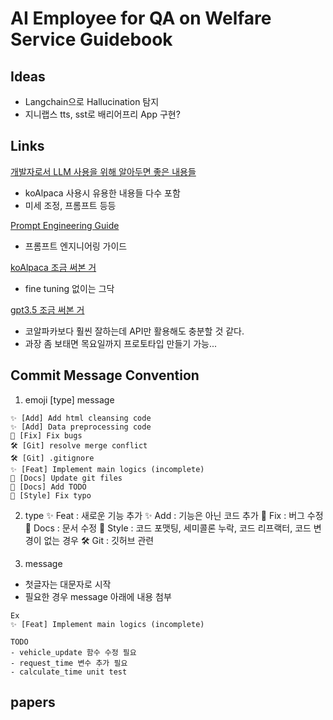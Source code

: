 # AI Employee for QA on Welfare Service Guidebook

## Ideas

- Langchain으로 Hallucination 탐지
- 지니랩스 tts, sst로 배리어프리 App 구현?

## Links

[개발자로서 LLM 사용을 위해 알아두면 좋은 내용들](https://haandol.github.io/2023/05/02/llm-for-ordinary-developers.html#fn:13)

- koAlpaca 사용시 유용한 내용들 다수 포함
- 미세 조정, 프롬프트 등등

[Prompt Engineering Guide](https://www.promptingguide.ai/)

- 프롬프트 엔지니어링 가이드

[koAlpaca 조금 써본 거](https://chat.koalpaca.com/r/2xWRgdz)

- fine tuning 없이는 그닥

[gpt3.5 조금 써본 거](https://chat.openai.com/share/381216b5-a797-4279-846a-8c92fc744cd3)

- 코알파카보다 훨씬 잘하는데 API만 활용해도 충분할 것 같다.
- 과장 좀 보태면 목요일까지 프로토타입 만들기 가능...

## Commit Message Convention

1. emoji \[type\] message

```
✨ [Add] Add html cleansing code
✨ [Add] Data preprocessing code
🐛 [Fix] Fix bugs
🛠️ [Git] resolve merge conflict
🛠️ [Git] .gitignore
✨ [Feat] Implement main logics (incomplete)
📝 [Docs] Update git files
📝 [Docs] Add TODO
🪮 [Style] Fix typo
```

2. type ✨ Feat : 새로운 기능 추가 ✨ Add : 기능은 아닌 코드 추가 🐛 Fix : 버그 수정 📝 Docs : 문서 수정 🪮 Style : 코드 포맷팅, 세미콜론 누락, 코드 리프랙터, 코드 변경이 없는 경우 🛠️ Git : 깃허브 관련

3. message

- 첫글자는 대문자로 시작
- 필요한 경우 message 아래에 내용 첨부

```
Ex
✨ [Feat] Implement main logics (incomplete)

TODO
- vehicle_update 함수 수정 필요
- request_time 변수 추가 필요
- calculate_time unit test
```

## papers

